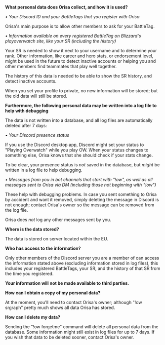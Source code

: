 __**What personal data does Orisa collect, and how it is used?**__

*• Your Discord ID and your BattleTags that you register with Orisa*

Orisa's main purpose is to allow other members to ask for your BattleTag.

*• Information available on every registered BattleTag on Blizzard's playoverwatch site, like your SR (including the history)*

Your SR is needed to show it next to your username and to determine your rank. Other information,
like career and hero stats, or endorsement level, might be used in the future to detect inactive accounts
or helping you and other members find teammates that play well together.

The history of this data is needed to be able to show the SR history, and detect inactive accounts.

When you set your profile to private, no new information will be stored; but the old data will still be stored.

__**Furthermore, the following personal data may be written into a log file to help with debugging**__

The data is not written into a database, and all log files are automatically deleted after 7 days:

*• Your Discord presence status*

If you use the Discord desktop app, Discord might set your status to "Playing Overwatch" while you play OW. When your status
changes to something else, Orisa knows that she should check if your stats change.

To be clear, your presence status is *not* saved in the database, but *might* be written in a log file to help debugging.

*• Messages from you in bot channels that start with "!ow", as well as all messages sent to Orisa via DM (including those not beginning with "!ow")*

These help with debugging problems. In case you sent something to Orisa by accident and want it removed, simply deleting the message 
in Discord is not enough; contact Orisa's owner so the message can be removed from the log file.

Orisa does *not* log any other messages sent by you.

__**Where is the data stored?**__

The data is stored on server located within the EU.

__**Who has access to the information?**__

Only other members of the Discord server you are a member of can access the information stated above (excluding information stored in log files),
this includes your registered BattleTags, your SR, and the history of that SR from the time you registered.

**Your information will not be made available to third parties.**

__**How can I obtain a copy of my personal data?**__

At the moment, you'll need to contact Orisa's owner; although "!ow srgraph" pretty much shows all data Orisa has stored.

__**How can I delete my data?**__

Sending the "!ow forgetme" command will delete all personal data from the database. Some information might still exist in log files for up to 7 days.
If you wish that data to be deleted sooner, contact Orisa's owner.